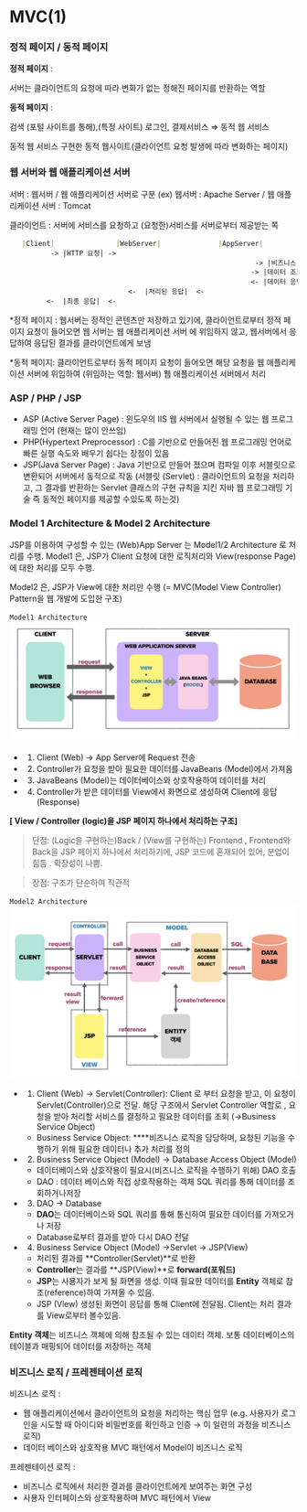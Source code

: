 # MVC(1)

### 정적 페이지 / 동적 페이지

**정적 페이지** : 

서버는 클라이언트의 요청에 따라 변화가 없는 정해진 페이지를 반환하는 역할

**동적 페이지** : 

검색 (포털 사이트를 통해),(특정 사이트) 로그인, 결제서비스  ⇒ 동적 웹 서비스

동적 웹 서비스 구현한 동적 웹사이트(클라이언트 요청 발생에 따라 변화하는 페이지)

### 웹 서버와 웹 애플리케이션 서버

서버 : 웹서버 /  웹 애플리케이션 서버로 구분
(ex) 웹서버 : Apache Server / 웹 애플리케이션 서버 : Tomcat

클라이언트 : 서버에 서비스를 요청하고 (요청한)서비스를 서버로부터 제공받는 쪽

```markdown
   |Client|               |WebServer|              |AppServer|          |Database|
          -> |HTTP 요청| ->
															-> |비즈니스 로직 처리 요청| -> 
                                                           -> |데이터 조회 요청| ->
                                                           <- |데이터 응답| <-
                             <-  |처리된 응답|  <-
         <-  |최종 응답|  <-                     
```

*정적 페이지 : 웹서버는 정적인 콘텐츠만 저장하고 있기에, 클라이언트로부터 정적 페이지 요청이 들어오면 웹 서버는 웹 애플리케이션 서버 에 위임하지 않고, 웹서버에서 응답하여 응답된 결과를 클라이언트에게 보냄

*동적 페이지: 클라이언트로부터 동적 페이지 요청이 들어오면 해당 요청을 웹 애플리케이션 서버에 위임하여 (위임하는 역할: 웹서버) 웹 애플리케이션 서버에서 처리

### ASP / PHP / JSP

- ASP (Active Server Page) 
: 윈도우의 IIS 웹 서버에서 실행될 수 있는 웹 프로그래밍 언어 (현재는 많이 안쓰임)
- PHP(Hypertext Preprocessor)
: C를 기반으로 만들어진 웹 프로그래밍 언어로 빠른 실행 속도와 배우기 쉽다는 장점이 있음
- JSP(Java Server Page)
: Java 기반으로 만들어 졌으며 컴파일 이후 서블릿으로 변환되어 서버에서 동적으로 작동
(서블릿 (Servlet) : 클라이언트의 요청을 처리하고, 그 결과를 반환하는 Servlet 클래스의 구현 규칙을
 지킨 자바 웹 프로그래밍 기술 즉  동적인 페이지를 제공할 수있도록 하는것)

### Model 1 Architecture & Model 2 Architecture

JSP를 이용하여 구성할 수 있는 (Web)App Server 는 Model1/2 Architecture 로 처리를 수행.
Model1 은, JSP가 Client 요청에 대한 로직처리와 View(response Page)에 대한 처리를 모두 수행.

Model2 은, JSP가 View에 대한 처리만 수행 (= MVC(Model View Controller) Pattern을 웹 개발에 도입한 구조)

`Model1 Architecture`
![Model1Architecture](../img/Model1.png)
- 1) Client (Web) → App Server에 Request 전송
- 2) Controller가 요청을 받아 필요한 데이터를 JavaBeans (Model)에서 가져옴
- 3) JavaBeans (Model)는 데이터베이스와 상호작용하여 데이터를 처리
- 4) Controller가 받은 데이터를 View에서 화면으로 생성하여 Client에 응답(Response)

**[  View / Controller (logic)을 JSP 페이지 하나에서 처리하는 구조]**

> 단점: (Logic을 구현하는)Back / (View를 구현하는) Frontend , Frontend와 Back을 JSP 페이지 하나에서 처리하기에, JSP 코드에 혼재되어 있어, 분업이 힘듬 .
확장성이 나쁨.
> 

> 장점: 구조가 단순하여 직관적
> 

`Model2 Architecture`
![Model2Architecture](../img/Model2.png)
- 1) Client (Web) → Servlet(Controller): Client 로 부터 요청을 받고, 이 요청이 
Servlet(Controller)으로 전달. 
해당 구조에서 Servlet Controller 역할로 , 요청을 받아 처리할 서비스를 결정하고 필요한 데이터를 조회 (→Business Service Object)
    - Business Service Object: ****비즈니스 로직을 담당하며, 요청된 기능을 수행하기 위해 필요한 데이터나 추가 처리를 정의
- 2) Business Service Object (Model) → Database Access Object (Model)
    - 데이터베이스와 상호작용이 필요시(비즈니스 로직을 수행하기 위해) DAO 호출
    - DAO : 데이터 베이스와 직접 상호작용하는 객체 SQL 쿼리를 통해 데이터를 조회하거나저장
- 3) DAO → Database
    - **DAO**는 데이터베이스와 SQL 쿼리를 통해 통신하여 필요한 데이터를 가져오거나 저장
    - Database로부터 결과를 받아 다시 DAO 전달
- 4) Business Service Object (Model) →Servlet → JSP(View)
    - 처리된 결과를 **Controller(Servlet)**로 반환
    - **Controller**는 결과를 **JSP(View)**로 **forward(포워드)**
    - **JSP**는 사용자가 보게 될 화면을 생성. 이때 필요한 데이터를 **Entity** 객체로 참조(reference)하여 가져올 수  있음.
    - JSP (View) 생성된 화면이 응답를 통해 Client에 전달됨. Client는 처리 결과를  View로부터 볼수있음.

**Entity 객체**는 비즈니스 객체에 의해 참조될 수 있는 데이터 객체. 보통 데이터베이스의 테이블과 매핑되어 데이터를 저장하는 객체

### 비즈니스 로직 / 프레젠테이션 로직

비즈니스 로직 : 

- 웹 애플리케이션에서 클라이언트의 요청을 처리하는 핵심 업무
(e.g. 사용자가 로그인을 시도할 때 아이디와 비밀번호를 확인하고 인증 → 이 일련의 과정을 비즈니스 로직)
- 데이터 베이스와 상호작용  MVC 패턴에서 Model이 비즈니스 로직

프레젠테이션 로직 :

- 비즈니스 로직에서 처리한 결과를 클라이언트에게 보여주는 화면 구성
- 사용자 인터페이스와 상호작용하며 MVC 패턴에서 View